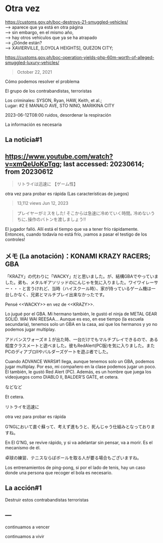 # Otra vez

https://customs.gov.ph/boc-destroys-21-smuggled-vehicles/<br/>
—> aparece que ya está en otra página<br/>
—> sin embargo, en el mismo año, <br/>
—> hay otros vehículos que ya se ha atrapado<br/>
—> ¿Dónde están?<br/>
—> XAVIERVILLE, [LOYOLA HEIGHTS], QUEZON CITY;

https://customs.gov.ph/boc-operation-yields-php-60m-worth-of-alleged-smuggled-luxury-vehicles/

> October 22, 2021

Cómo podemos resolver el problema 

El grupo de los contrabandistas, terroristas

Los criminales: SYSON, Ryan, HAW, Keith, et al.;  
Lugar: #2 E MANALO AVE, STO NINO, MARIKINA CITY

2023-06-12T08:00
ruidos, desordenar la respiración

La información es necesaria

## La noticia#1

## https://www.youtube.com/watch?v=xmQeUoKpTqg; last accessed: 20230614; from 20230612

> リトライは迅速に 【ゲーム性】

otra vez para probar es rápida (Las características de juegos)

> 13,112 views Jun 12, 2023 

> プレイヤーがミスをした! そこからは急速に冷めていく時間｡ 冷めないうちに､操作のバトンを渡しましょう!!

El jugador falló. Allí está el tiempo que va a tener frío rápidamente. Entonces, cuando todavía no está frío, ¡vamos a pasar el testigo de los controles!

## メモ (La anotación)：KONAMI KRAZY RACERS; GBA

「KRAZY」の代わりに「WACKY」だと思いました。が、結構GBAでやっていました。弟も、メタルギアソリッドのにんじゃを気に入りました。ワイワイレーサー・・・と言うけれど、当時（ハイスクール時）、家が持っているゲーム機は一台しかなく、兄弟とマルチプレイ出来なかったです。

Pensé \<<WACKY\>> en vez de \<<KRAZY\>>. 

Lo jugué por el GBA. Mi hermano también, le gustó el ninja de METAL GEAR SOLID. WAI WAI REESAA… Aunque es eso, en ese tiempo (la escuela secundaria), tenemos solo un GBA en la casa, así que los hermanos y yo no podemos jugar multiplay.

アドバンスワォーズ＃１が出た時、一台だけでもマルチプレイできるので、ある程度クラスメートと遊べました。彼もRedAlert(PC版)を気に入りました。またPCのディアブロIIやバルダーズゲートを遊ぶ者でした。

Cuando ADVANCE WARS#1 llega, aunque tenemos solo un GBA, podemos jugar multiplay. Por eso, mi compañero en la clase podemos jugar un poco. Él también, le gustó Red Alert (PC). Además, es un hombre que juega los videojuegos como DIABLO II, BALDER’S GATE, et cetera.

などなど

Et cetera.

リトライを迅速に

otra vez para probar es rápida

G’NGにおいて直ぐ蘇って、考えず進もうと、死んじゃう仕組みとなっておりますね。

En El G’NG, se revive rápido, y si va adelantar sin pensar, va a morir. Es el mecanismo de él.

卓球の練習、テニスならばボールを取る人が要る場合もございますね。

Los entrenamientos de ping-pong, si por el lado de tenis, hay un caso donde una persona que recoger el bola es necesario.


## La acción#1

Destruir estos contrabandistas terroristas

## —

continuamos a vencer

continuamos a vivir

